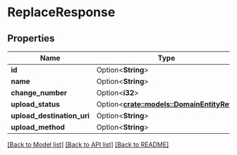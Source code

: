 # ReplaceResponse

## Properties

Name | Type | Description | Notes
------------ | ------------- | ------------- | -------------
**id** | Option<**String**> |  | [optional]
**name** | Option<**String**> |  | [optional]
**change_number** | Option<**i32**> |  | [optional]
**upload_status** | Option<[**crate::models::DomainEntityRef**](DomainEntityRef.md)> |  | [optional]
**upload_destination_uri** | Option<**String**> |  | [optional]
**upload_method** | Option<**String**> |  | [optional]

[[Back to Model list]](../README.md#documentation-for-models) [[Back to API list]](../README.md#documentation-for-api-endpoints) [[Back to README]](../README.md)


